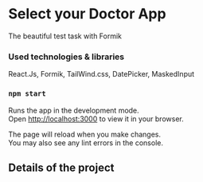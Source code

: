 # Select your Doctor App

The beautiful test task with Formik

### Used technologies & libraries

React.Js, Formik, TailWind.css, DatePicker, MaskedInput

### `npm start`

Runs the app in the development mode.\
Open [http://localhost:3000](http://localhost:3000) to view it in your browser.

The page will reload when you make changes.\
You may also see any lint errors in the console.


## Details of the project
